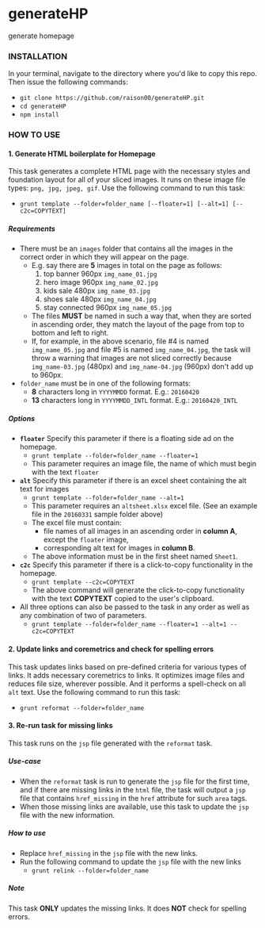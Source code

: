 # generateHP
generate homepage
### INSTALLATION
In your terminal, navigate to the directory where you'd like to copy this repo. Then issue the following commands:
* `git clone https://github.com/raison00/generateHP.git`
* `cd generateHP`
* `npm install`

### HOW TO USE
#### 1. Generate HTML boilerplate for Homepage
This task generates a complete HTML page with the necessary styles and foundation layout for all of your sliced images. It runs on these image file types: `png, jpg, jpeg, gif`. Use the following command to run this task:
* `grunt template --folder=folder_name [--floater=1] [--alt=1] [--c2c=COPYTEXT]`

##### Requirements
* There must be an `images` folder that contains all the images in the correct order in which they will appear on the page.
  * E.g. say there are **5** images in total on the page as follows:
    1. top banner 960px `img_name_01.jpg`
    2. hero image 960px `img_name_02.jpg`
    3. kids sale 480px `img_name_03.jpg`
    4. shoes sale 480px `img_name_04.jpg`
    5. stay connected 960px `img_name_05.jpg`
  * The files **MUST** be named in such a way that, when they are sorted in ascending order, they match the layout of the page from top to bottom and left to right.
  * If, for example, in the above scenario, file #4 is named `img_name_05.jpg` and file #5 is named `img_name_04.jpg`, the task will throw a warning that images are not sliced correctly because `img_name-03.jpg` (480px) and `img_name-04.jpg` (960px) don't add up to 960px.
* `folder_name` must be in one of the following formats:
  * **8** characters long in `YYYYMMDD` format. E.g.: `20160420`
  * **13** characters long in `YYYYMMDD_INTL` format. E.g.: `20160420_INTL`

##### Options
* **`floater`** Specify this parameter if there is a floating side ad on the homepage.
  * `grunt template --folder=folder_name --floater=1`
  * This parameter requires an image file, the name of which must begin with the text `floater`
* **`alt`** Specify this parameter if there is an excel sheet containing the alt text for images
  * `grunt template --folder=folder_name --alt=1`
  * This parameter requires an `altsheet.xlsx` excel file. (See an example file in the `20160331` sample folder above)
  * The excel file must contain:
    * file names of all images in an ascending order in **column A**, except the `floater` image,
    * corresponding alt text for images in **column B**.
  * The above information must be in the first sheet named `Sheet1`.
* **`c2c`** Specify this parameter if there is a click-to-copy functionality in the homepage.
  * `grunt template --c2c=COPYTEXT`
  * The above command will generate the click-to-copy functionality with the text **COPYTEXT** copied to the user's clipboard.
* All three options can also be passed to the task in any order as well as any combination of two of parameters.
  * `grunt template --folder=folder_name --floater=1 --alt=1 --c2c=COPYTEXT`

#### 2. Update links and coremetrics and check for spelling errors
This task updates links based on pre-defined criteria for various types of links. It adds necessary coremetrics to links. It optimizes image files and reduces file size, wherever possible. And it performs a spell-check on all `alt` text. Use the following command to run this task:
* `grunt reformat --folder=folder_name`

#### 3. Re-run task for missing links
This task runs on the `jsp` file generated with the `reformat` task.
##### Use-case
* When the `reformat` task is run to generate the `jsp` file for the first time, and if there are missing links in the `html` file, the task will output a `jsp` file that contains `href_missing` in the `href` attribute for such `area` tags.
* When those missing links are available, use this task to update the `jsp` file with the new information.

##### How to use
* Replace `href_missing` in the `jsp` file with the new links.
* Run the following command to update the `jsp` file with the new links
  * `grunt relink --folder=folder_name`

##### Note
This task **ONLY** updates the missing links. It does **NOT** check for spelling errors.

